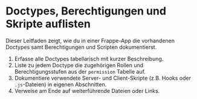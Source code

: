 # Doctypes, Berechtigungen und Skripte auflisten

Dieser Leitfaden zeigt, wie du in einer Frappe-App die vorhandenen Doctypes samt Berechtigungen und Scripten dokumentierst.

1. Erfasse alle Doctypes tabellarisch mit kurzer Beschreibung.
2. Liste zu jedem Doctype die zugehörigen Rollen und Berechtigungsstufen aus der `permission` Tabelle auf.
3. Dokumentiere verwendete Server- und Client-Skripte (z.B. Hooks oder `.js`-Dateien) in eigenen Abschnitten.
4. Verweise am Ende auf weiterführende Dateien oder Links.
